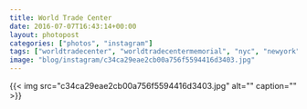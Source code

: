 ```yaml
---
title: World Trade Center
date: 2016-07-07T16:43:14+00:00
layout: photopost
categories: ["photos", "instagram"]
tags: ["worldtradecenter", "worldtradecentermemorial", "nyc", "newyork", "neverforget", "nineeleven"]
image: "blog/instagram/c34ca29eae2cb00a756f5594416d3403.jpg"
---
```


{{< img src="c34ca29eae2cb00a756f5594416d3403.jpg" alt="" caption="" >}}



